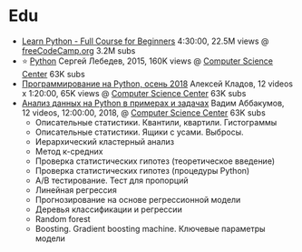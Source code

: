 # Edu

* [Learn Python - Full Course for Beginners](https://youtu.be/rfscVS0vtbw) 4:30:00, 22.5M views @ [freeCodeCamp.org](http://freeCodeCamp.org) 3.2M subs 
* :star: [Python](https://www.youtube.com/playlist?list=PLlb7e2G7aSpTTNp7HBYzCBByaE1h54ruW) Сергей Лебедев, 2015, 160K views @ [Computer Science Center](https://compscicenter.ru) 63K subs
* [Программирование на Python, осень 2018](https://youtube.com/playlist?list=PLlb7e2G7aSpQhNphPSpcO4daaRPeVstku) Алексей Кладов, 12 videos x 1:20:00, 65K views  @ [Computer Science Center](https://compscicenter.ru) 63K subs
* [Анализ данных на Python в примерах и задачах](https://www.youtube.com/playlist?list=PLlb7e2G7aSpRb95_Wi7lZ-zA6fOjV3_l7) Вадим Аббакумов, 12 videos, 12:00:00, 2018,  @ [Computer Science Center](https://compscicenter.ru) 63K subs
  * Описательные статистики. Квантили, квартили. Гистограммы
  * Описательные статистики. Ящики с усами. Выбросы.
  * Иерархический кластерный анализ
  * Метод к-средних
  * Проверка статистических гипотез (теоретическое введение)
  * Проверка статистических гипотез (процедуры Python)
  * A/B тестирование. Тест для пропорций
  * Линейная регрессия
  * Прогнозирование на основе регрессионной модели
  * Деревья классификации и регрессии
  * Random forest
  * Boosting. Gradient boosting machine. Ключевые параметры модели

